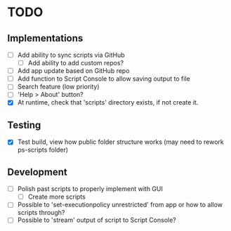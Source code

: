 # TODO
## Implementations
  - [ ] Add ability to sync scripts via GitHub
    - [ ] Add ability to add custom repos?
  - [ ] Add app update based on GitHub repo
  - [ ] Add function to Script Console to allow saving output to file
  - [ ] Search feature (low priority)
  - [ ] 'Help > About' button?
  - [x] At runtime, check that 'scripts' directory exists, if not create it.
## Testing
  - [x] Test build, view how public folder structure works (may need to rework ps-scripts folder)
## Development
  - [ ] Polish past scripts to properly implement with GUI
    - [ ] Create more scripts
  - [ ] Possible to 'set-executionpolicy unrestricted' from app or how to allow scripts through?
  - [ ] Possible to 'stream' output of script to Script Console?